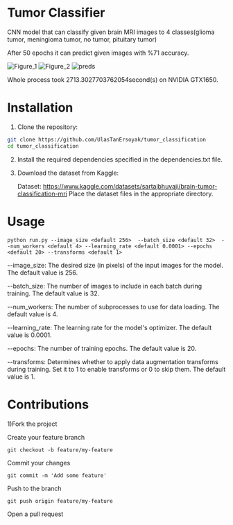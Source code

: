 # Tumor Classifier

CNN model that can classify given brain MRI images  to 4 classes(glioma tumor, meningioma tumor, no tumor, pituitary tumor)

After 50 epochs it can predict given images with %71 accuracy.

![Figure_1](https://github.com/UlasTanErsoyak/tumor_classification/assets/92662728/ed91fc31-0dca-4382-9649-cb278082c714)
![Figure_2](https://github.com/UlasTanErsoyak/tumor_classification/assets/92662728/3a62abac-7b76-43d6-88fb-945b6f100e74)
![preds](https://github.com/UlasTanErsoyak/tumor_classification/assets/92662728/d1471176-c7b5-4964-9ad7-dedd62ade40b)


Whole process took 2713.3027703762054second(s) on NVIDIA GTX1650.

# Installation

1) Clone the repository:
```bash
git clone https://github.com/UlasTanErsoyak/tumor_classification
cd tumor_classification
```
2) Install the required dependencies specified in the dependencies.txt file.

3) Download the dataset from Kaggle:


    Dataset: https://www.kaggle.com/datasets/sartajbhuvaji/brain-tumor-classification-mri
    Place the dataset files in the appropriate directory.


# Usage

```python run.py --image_size <default 256>  --batch_size <default 32>  --num_workers <default 4> --learning_rate <default 0.0001> --epochs <default 20> --transforms <default 1>```

--image_size: The desired size (in pixels) of the input images for the model. The default value is 256.

--batch_size: The number of images to include in each batch during training. The default value is 32.

--num_workers: The number of subprocesses to use for data loading. The default value is 4.

--learning_rate: The learning rate for the model's optimizer. The default value is 0.0001.

--epochs: The number of training epochs. The default value is 20.

--transforms: Determines whether to apply data augmentation transforms during training. Set it to 1 to enable transforms or 0 to skip them. The default value is 1.







# Contributions 
1)Fork the project

Create your feature branch 

```git checkout -b feature/my-feature```

Commit your changes 

``` git commit -m 'Add some feature' ```

Push to the branch 

``` git push origin feature/my-feature ```

Open a pull request


